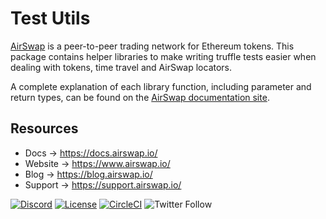 # Test Utils

[AirSwap](https://www.airswap.io/) is a peer-to-peer trading network for Ethereum tokens. This package contains helper libraries to make writing truffle tests easier when dealing with tokens, time travel and AirSwap locators.

A complete explanation of each library function, including parameter and return types, can be found on the [AirSwap documentation site](https://docs.airswap.io/helper-libraries/testing-token-balances).

## Resources

- Docs → https://docs.airswap.io/
- Website → https://www.airswap.io/
- Blog → https://blog.airswap.io/
- Support → https://support.airswap.io/

[![Discord](https://img.shields.io/discord/590643190281928738.svg)](https://discord.gg/ecQbV7H)
[![License](https://img.shields.io/badge/License-Apache%202.0-blue.svg)](https://opensource.org/licenses/Apache-2.0)
[![CircleCI](https://circleci.com/gh/airswap/airswap-protocols.svg?style=svg&circle-token=73bd6668f836ce4306dbf6ca32109ddbb5b7e1fe)](https://circleci.com/gh/airswap/airswap-protocols)
![Twitter Follow](https://img.shields.io/twitter/follow/airswap?style=social)
